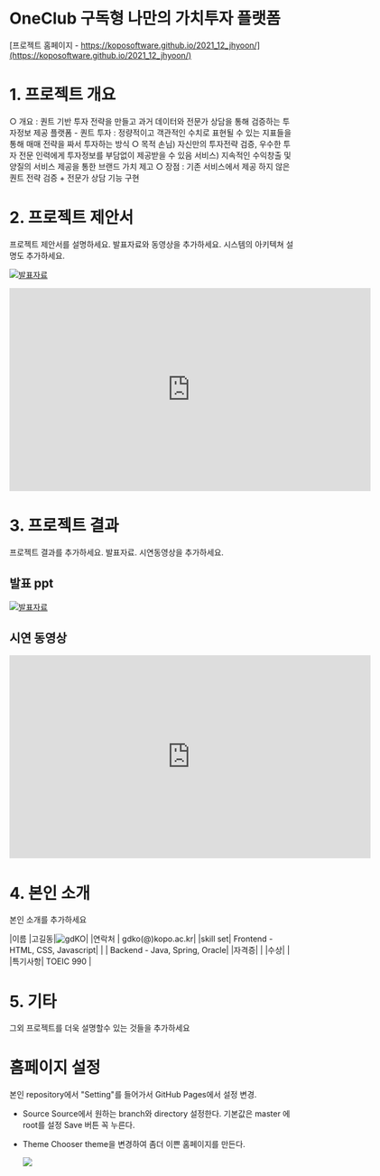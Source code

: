 # OneClub 구독형 나만의 가치투자 플랫폼

[프로젝트 홈페이지 - https://koposoftware.github.io/2021_12_jhyoon/](https://koposoftware.github.io/2021_12_jhyoon/)

# 1. 프로젝트 개요
  ○ 개요 : 퀀트 기반 투자 전략을 만들고 과거 데이터와 전문가 상담을 통해 검증하는 투자정보 제공 플랫폼
     - 퀀트 투자 : 정량적이고 객관적인 수치로 표현될 수 있는 지표들을 통해 매매 전략을 짜서 투자하는 방식
  ○ 목적
    손님) 자신만의 투자전략 검증, 우수한 투자 전문 인력에게 투자정보를 부담없이 제공받을 수 있음
    서비스) 지속적인 수익창출 및 양질의 서비스 제공을 통한 브랜드 가치 제고
  ○ 장점 : 기존 서비스에서 제공 하지 않은 퀀트 전략 검증 + 전문가 상담 기능 구현
  

# 2. 프로젝트 제안서

프로젝트 제안서를 설명하세요. 발표자료와 동영상을 추가하세요. 시스템의 아키텍쳐 설명도 추가하세요.

   <img src="ppt.jpg"/>[발표자료](/project.pptx)<br>
   <iframe id="ytplayer" type="text/html" width="640" height="360" src="https://www.youtube.com/embed/6LxbdIjWP04" frameborder="0"></iframe>
 

# 3. 프로젝트 결과
프로젝트 결과를 추가하세요. 발표자료. 시연동영상을 추가하세요.

## 발표 ppt 
   <img src="ppt.jpg"/>[발표자료](/project.pptx)<br>

## 시연 동영상 

   <iframe id="ytplayer" type="text/html" width="640" height="360" src="https://www.youtube.com/embed/6LxbdIjWP04" frameborder="0"></iframe>

# 4. 본인 소개

본인 소개를 추가하세요

|이름 |고길동|![gdKO](/gdko.jpg)|
|연락처 | gdko(@)kopo.ac.kr|
|skill set| Frontend - HTML, CSS, Javascript|
| | Backend - Java, Spring, Oracle|
|자격증|  |
|수상| |
|특기사항|  TOEIC 990 |

# 5. 기타
그외 프로젝트를 더욱 설명할수 있는 것들을 추가하세요

# 홈페이지 설정
 본인 repository에서 "Setting"를 들어가서 GitHub Pages에서 설정 변경.
* Source
 Source에서 원하는 branch와 directory 설정한다. 
 기본값은 master 에 root를 설정 
 Save 버튼 꼭 누른다.
 
 * Theme Chooser
 theme을 변경하여 좀더 이쁜 홈페이지를 만든다.
   
   <img src="homepage.JPG"/><br>
